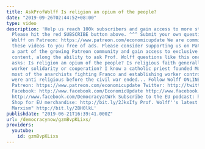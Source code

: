 ```yaml
---
title: AskProfWolff Is religion an opium of the people?
date: "2019-09-26T02:44:52+08:00"
type: video
description: 'Help us reach 100k subscribers and gain access to more studio time!
  Please hit the red SUBSCRIBE button above. ^^^ Submit your own question for Prof.
  Wolff on Patreon: https://www.patreon.com/economicupdate We are committed to providing
  these videos to you free of ads. Please consider supporting us on Patreon.com. Become
  a part of the growing Patreon community and gain access to exclusive patron-only
  content, along the ability to ask Prof. Wolff questions like this one! A patron
  asks: Is religion an opium of the people? Is religious faith generally harmful to
  worker solidarity or cooperation? I know a catholic priest founded Mondragon, but
  most of the anarchists fighting Franco and establishing worker controlled industries
  were anti religious before the civil war ended... Follow Wolff ONLINE: Web: http://www.rdwolff.com
  Patreon: https://www.patreon.com/economicupdate Twitter: http://twitter.com/profwolff
  Facebook: http://www.facebook.com/EconomicUpdate http://www.facebook.com/RichardDWolff
  http://www.facebook.com/DemocracyatWrk Subscribe to the EU podcast: http://economicupdate.libsyn.com
  Shop for EU merchandise: http://bit.ly/2JkxIfy Prof. Wolff''s latest book "Understanding
  Marxism" http://bit.ly/2BH0lkL'
publishdate: "2019-06-21T16:39:41.000Z"
url: /democracynow/gzmBvpKLixs/
providers:
  youtube:
    id: gzmBvpKLixs
---
```

